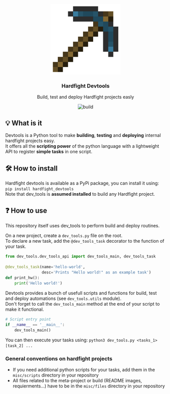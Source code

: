 <div>
     <p align="center">
        <img width="220" height="220" src="misc/files/readme/devtools_symbol.png" />
     </p>
     <h3 align="center">Hardfight Devtools</h3>
     <p align="center">Build, test and deploy Hardfight projects easly</p>
     <p align="center">
            <img src="https://github.com/Hardfight-Team/Hardfight-Client/actions/workflows/deploy.yml/badge.svg" alt="build"/>
     </p>
</div>    

## 💡 What is it

Devtools is a Python tool to make **building**, **testing** and **deploying** internal hardfight projects easy.  
It offers all the **scripting power** of the python language with a lightweight API to register **simple tasks** in one script.

## 🛠️ How to install

Hardfight devtools is available as a PyPi package, you can install it using:  
```pip install hardfight_devtools```  
Note that dev_tools is **assumed installed** to build any Hardfight project.

## ❓ How to use

This repository itself uses dev_tools to perform build and deploy routines.  

On a new project, create a `dev_tools.py` file on the root.  
To declare a new task, add the `@dev_tools_task` decorator to the function of your task.  

```python
from dev_tools.dev_tools_api import dev_tools_main, dev_tools_task 

@dev_tools_task(name='hello-world',
                desc='Prints "Hello world!" as an example task')
def print_hw():
    print('Hello world!')
```

Devtools provides a bunch of usefull scripts and functions for build, test and deploy automations (see `dev_tools.utils` module).  
Don't forget to call the `dev_tools_main` method at the end of your script to make it functional.  

```python
# Script entry point
if __name__ == '__main__':
    dev_tools_main()
```

You can then execute your tasks using: `python3 dev_tools.py <tasks_1> [task_2] ...`

### General conventions on hardfight projects

- If you need additional python scripts for your tasks, add them in the `misc/scripts` directory in your repository
- All files related to the meta-project or build (README images, requierments...) have to be in the `misc/files` directory in your repository
